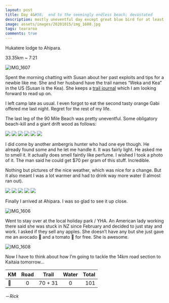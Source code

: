 ```yaml
---
layout: post
title: Day 4&#58;  end to the seemingly endless beach; devastated
description: mostly uneventful day except great blue bird for at least half of the walk which made me drink an excessive amount of water. And the best trail magic yet!
image: assets/images/20201015/img_1608.jpg
tags: teararoa
comments: true
---
```


Hukatere lodge to Ahipara.

33.35km ~ 7:21

![IMG_1607](/assets/images/20201015/img_1607.jpg)

Spent the morning chatting with Susan about her past exploits and tips for a newbie like me. She and her husband have the trail names “Weka and Kea” in the US (Susan is the Kea). She keeps a [trail journal](https://www.trailjournals.com/journal/12960) which I am looking forward to read up on.

I left camp late as usual. I even forgot to eat the second tasty orange Gabi offered me last night. Regret for the rest of my life.

The last leg of the 90 Mile Beach was pretty uneventful. Some obligatory beach-kill and a giant drift wood as follows:

<div class="gallery" data-columns="3">
  <img src="/assets/images/20201015/img_1589.jpg">
  <img src="/assets/images/20201015/img_1590.jpg">
  <img src="/assets/images/20201015/img_1591.jpg">
  <img src="/assets/images/20201015/img_1592.jpg">
  <img src="/assets/images/20201015/img_1593.jpg">
  <img src="/assets/images/20201015/img_1594.jpg">
</div>

I did come by another ambergris hunter who had one eye though. He already found some and he let me handle it. It was fairly light. He asked me to smell it. It actually does smell faintly like perfume. I wished I took a photo of it. The man said he could get $70 per gram of this stuff. Incredible.

Nothing but pictures of the nice weather, which was nice for a change. But it also meant I was a lot warmer and had to drink way more water (I almost ran out).

<div class="gallery" data-columns="3">
  <img src="/assets/images/20201015/img_1595.jpg">
  <img src="/assets/images/20201015/img_1598.jpg">
  <img src="/assets/images/20201015/img_1599.jpg">
  <img src="/assets/images/20201015/img_1602.jpg">
  <img src="/assets/images/20201015/img_1604.jpg">
</div>

Finally I arrived at Ahipara. I was so glad to see it up close.

![IMG_1606](/assets/images/20201015/img_1606.jpg)

Went to stay over at the local holiday park / YHA. An American lady working there said she was stuck in NZ since February and decided to just stay and work. I asked if they sell any apples. She doesn’t have any but she just gave me an avocado 🥑 and a tomato 🍅 for free. She is awesome.

![IMG_1608](/assets/images/20201015/img_1608.jpg)

Now I have to think about how I’m going to tackle the 14km road section to Kaitaia tomorrow...


| KM | Road | Trail | Water | Total |
| --- |:---:|:---:|:---:| ---:|
| 🕺 | 0 | 70 + 31 | 0 | 101 |

－_Rick_